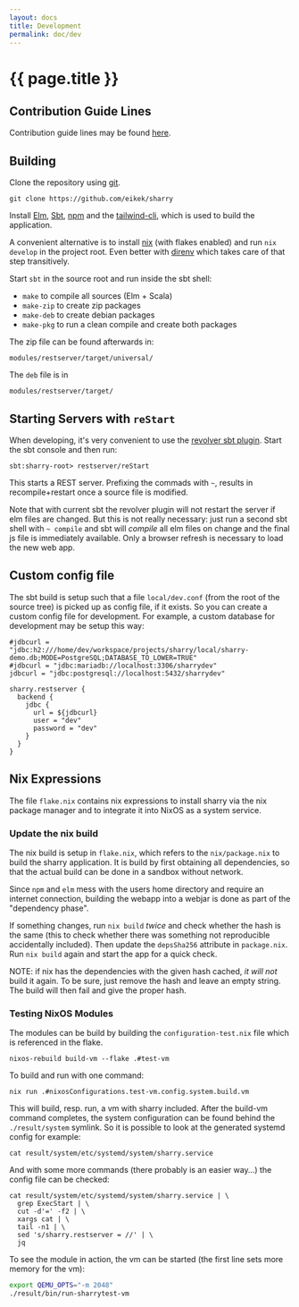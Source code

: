 ```yaml
---
layout: docs
title: Development
permalink: doc/dev
---
```


# {{ page.title }}

## Contribution Guide Lines

Contribution guide lines may be found [here](https://github.com/eikek/sharry/blob/master/Contributing.md).

## Building

Clone the repository using [git](https://git-scm.org).

```
git clone https://github.com/eikek/sharry
```

Install [Elm](https://elm-lang.org), [Sbt](https://scala-sbt.org),
[npm](https://npmjs.org) and the
[tailwind-cli](https://github.com/tailwindlabs/tailwindcss/releases),
which is used to build the application.

A convenient alternative is to install [nix](https://nixos.org/nix)
(with flakes enabled) and run `nix develop` in the project root. Even
better with [direnv](https://direnv.net) which takes care of that step
transitively.

Start `sbt` in the source root and run inside the sbt shell:

- `make` to compile all sources (Elm + Scala)
- `make-zip` to create zip packages
- `make-deb` to create debian packages
- `make-pkg` to run a clean compile and create both packages

The zip file can be found afterwards in:

```
modules/restserver/target/universal/
```

The `deb` file is in
```
modules/restserver/target/
```

## Starting Servers with `reStart`

When developing, it's very convenient to use the [revolver sbt
plugin](https://github.com/spray/sbt-revolver). Start the sbt console
and then run:

```
sbt:sharry-root> restserver/reStart
```

This starts a REST server. Prefixing the commads with `~`, results in
recompile+restart once a source file is modified.

Note that with current sbt the revolver plugin will not restart the
server if elm files are changed. But this is not really necessary:
just run a second sbt shell with `~ compile` and sbt will *compile*
all elm files on change and the final js file is immediately
available. Only a browser refresh is necessary to load the new web
app.

## Custom config file

The sbt build is setup such that a file `local/dev.conf` (from the
root of the source tree) is picked up as config file, if it exists. So
you can create a custom config file for development. For example, a
custom database for development may be setup this way:

```
#jdbcurl = "jdbc:h2:///home/dev/workspace/projects/sharry/local/sharry-demo.db;MODE=PostgreSQL;DATABASE_TO_LOWER=TRUE"
#jdbcurl = "jdbc:mariadb://localhost:3306/sharrydev"
jdbcurl = "jdbc:postgresql://localhost:5432/sharrydev"

sharry.restserver {
  backend {
    jdbc {
      url = ${jdbcurl}
      user = "dev"
      password = "dev"
    }
  }
}
```

## Nix Expressions

The file `flake.nix` contains nix expressions to install sharry via
the nix package manager and to integrate it into NixOS as a system
service.

### Update the nix build

The nix build is setup in `flake.nix`, which refers to the
`nix/package.nix` to build the sharry application. It is build by
first obtaining all dependencies, so that the actual build can be done
in a sandbox without network.

Since `npm` and `elm` mess with the users home directory and require
an internet connection, building the webapp into a webjar is done as
part of the "dependency phase".

If something changes, run `nix build` *twice* and check whether the
hash is the same (this to check whether there was something not
reproducible accidentally included). Then update the `depsSha256`
attribute in `package.nix`. Run `nix build` again and start the app
for a quick check.

NOTE: if nix has the dependencies with the given hash cached, *it will
not* build it again. To be sure, just remove the hash and leave an
empty string. The build will then fail and give the proper hash.

### Testing NixOS Modules

The modules can be build by building the `configuration-test.nix` file
which is referenced in the flake.

``` shell
nixos-rebuild build-vm --flake .#test-vm
```

To build and run with one command:
``` shell
nix run .#nixosConfigurations.test-vm.config.system.build.vm
```

This will build, resp. run, a vm with sharry included. After the
build-vm command completes, the system configuration can be found
behind the `./result/system` symlink. So it is possible to look at the
generated systemd config for example:

``` shell
cat result/system/etc/systemd/system/sharry.service
```

And with some more commands (there probably is an easier way…) the
config file can be checked:

``` shell
cat result/system/etc/systemd/system/sharry.service | \
  grep ExecStart | \
  cut -d'=' -f2 | \
  xargs cat | \
  tail -n1 | \
  sed 's/sharry.restserver = //' | \
  jq
```

To see the module in action, the vm can be started (the first line
sets more memory for the vm):

``` bash
export QEMU_OPTS="-m 2048"
./result/bin/run-sharrytest-vm
```
